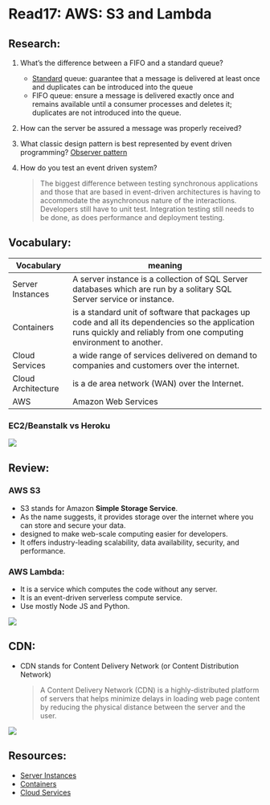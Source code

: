 # Read17: AWS: S3 and Lambda

## Research:
1. What’s the difference between a FIFO and a standard queue?
   - [Standard](https://jayendrapatil.com/aws-sqs-standard-vs-fifo-queue/) queue: guarantee that a message is delivered at least once and duplicates can be introduced into the queue
   - FIFO queue: ensure a message is delivered exactly once and remains available until a consumer processes and deletes it; duplicates are not introduced into the queue.
  
2. How can the server be assured a message was properly received?
3. What classic design pattern is best represented by event driven programming?
   [Observer pattern](https://en.wikipedia.org/wiki/Observer_pattern)

4. How do you test an event driven system?
    > The biggest difference between testing synchronous applications and those that are based in event-driven architectures is having to accommodate the asynchronous nature of the interactions. Developers still have to unit test. Integration testing still needs to be done, as does performance and deployment testing.


## Vocabulary:

|  Vocabulary | meaning                          |
|---------|----------------------------------|
| Server Instances | A server instance is a collection of SQL Server databases which are run by a solitary SQL Server service or instance. |
| Containers | is a standard unit of software that packages up code and all its dependencies so the application runs quickly and reliably from one computing environment to another. |
| Cloud Services | a wide range of services delivered on demand to companies and customers over the internet. |
| Cloud Architecture |  is a de area network (WAN) over the Internet. |
| AWS | Amazon Web Services |

### EC2/Beanstalk vs Heroku
![](https://miro.medium.com/max/1390/1*3VABrNh8HjoJnTST_hMknQ.jpeg)

## Review:
### AWS S3
* S3 stands for Amazon **Simple Storage Service**.
* As the name suggests, it provides storage over the internet where you can store and secure your data.
* designed to make web-scale computing easier for developers.
* It offers industry-leading scalability, data availability, security, and performance.

### AWS Lambda:
* It is a service which computes the code without any server.
* It is an event-driven serverless compute service.
* Use mostly Node JS and Python.

![](https://hackernoon.com/hn-images/1*QouD2Gm74jIG4mRMXlk5cQ.png)

## CDN:
* CDN stands for Content Delivery Network (or Content Distribution Network)
  > A Content Delivery Network (CDN) is a highly-distributed platform of servers that helps minimize delays in loading web page content by reducing the physical distance between the server and the user. 

![](https://hackernoon.com/hn-images/1*cCDDf6wVCPSOvslnXvkrmw.png)

## Resources:
- [Server Instances](https://www.techopedia.com/definition/32149/server-instance#:~:text=A%20server%20instance%20is%20a,based%20or%20command%2Dline%20based.)
- [Containers](https://www.docker.com/resources/what-container)
- [Cloud Services](https://www.citrix.com/en-in/glossary/what-is-a-cloud-service.html)





